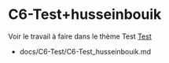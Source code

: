 
# C6-Test+husseinbouik
 

Voir le travail à faire dans le thème Test
[Test](https://github.com/solicoders/evaluation/issues/10)


- docs/C6-Test/C6-Test_husseinbouik.md 
 

